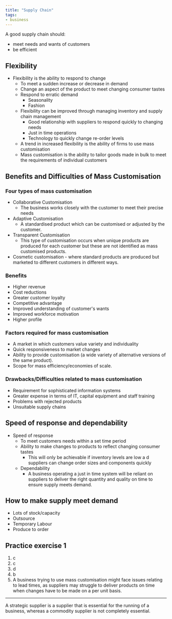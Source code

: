 ```yaml
---
title: "Supply Chain"
tags:
- business
---
```


A good supply chain should:
- meet needs and wants of customers
- be efficient

## Flexibility

- Flexibility is the ability to respond to change
	- To meet a sudden increase or decrease in demand
	- Change an aspect of the product to meet changing consumer tastes
	- Respond to erratic demand
		- Seasonality
		- Fashion
	- Flexibility can be improved through managing inventory and supply chain management
		- Good relationship with suppliers to respond quickly to changing needs
		- Just in time operations
		- Technology to quickly change re-order levels
	- A trend in increased flexibility is the ability of firms to use mass customisation
	- Mass customisation is the ability to tailor goods made in bulk to meet the requirements of individual customers

## Benefits and Difficulties of Mass Customisation


### Four types of mass customisation

- Collaborative Customisation
	- The business works closely with the customer to meet their precise needs
- Adaptive Customisation
	- A standardised product which can be customised or adjusted  by the customer.
- Transparent Customisation
	- This type of customisation occurs when unique products are produced for each customer but these are not identified as mass customised products.
- Cosmetic customisation - where standard products are produced but marketed to different customers in different ways.

### Benefits

- Higher revenue
- Cost reductions
- Greater customer loyalty 
- Competitive advantage
- Improved understanding of customer's wants
- Improved workforce motivation
- Higher profile

### Factors required for mass customisation

- A market in which customers value variety and individuality
- Quick responsiveness to market changes
- Ability to provide customisation (a wide variety of alternative versions of the same product).
- Scope for mass efficiency/economies of scale.

### Drawbacks/Difficulties related to mass customisation

- Requirement for sophisticated information systems
- Greater expense in terms of IT, capital equipment and staff training
- Problems with rejected products
- Unsuitable supply chains


## Speed of response and dependability

- Speed of response
	- To meet customers needs within a set time period
	- Ability to make changes to products to reflect changing consumer tastes
		- This will only be achievable if inventory levels are low a d suppliers can change order sizes and components quickly
	- Dependability
		- A business operating a just in time system will be reliant on suppliers to deliver the right quantity and quality on time to ensure supply meets demand.

## How to make supply meet demand

- Lots of stock/capacity
- Outsource
- Temporary Labour
- Produce to order

## Practice exercise 1

1) c
2) c
3) d
4) b
5) A business trying to use mass customisation might face issues relating to lead times, as suppliers may struggle to deliver products on time when changes have to be made on a per unit basis. 

---

A strategic supplier is a supplier that is essential for the running of a business, whereas a commodity supplier is not completely essential.




‎‎